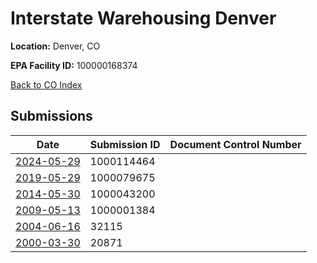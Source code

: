 # Interstate Warehousing Denver

**Location:** Denver, CO

**EPA Facility ID:** 100000168374

[Back to CO Index](../../index.md)

## Submissions

| Date | Submission ID | Document Control Number |
|------|--------------|-------------------------|
| [2024-05-29](submissions/1000114464.md) | 1000114464 |  |
| [2019-05-29](submissions/1000079675.md) | 1000079675 |  |
| [2014-05-30](submissions/1000043200.md) | 1000043200 |  |
| [2009-05-13](submissions/1000001384.md) | 1000001384 |  |
| [2004-06-16](submissions/32115.md) | 32115 |  |
| [2000-03-30](submissions/20871.md) | 20871 |  |
